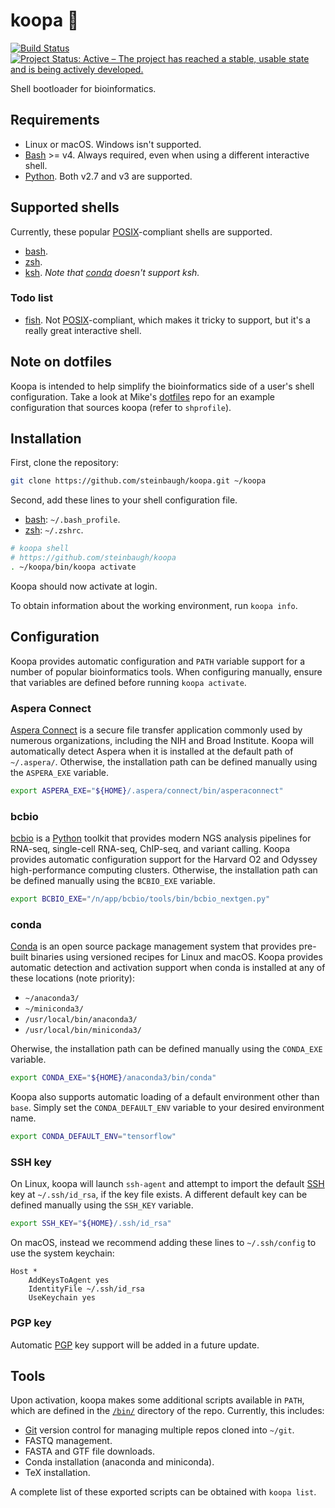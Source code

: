 # koopa 🐢

[![Build Status](https://travis-ci.org/steinbaugh/koopa.svg?branch=master)](https://travis-ci.org/steinbaugh/koopa)
[![Project Status: Active – The project has reached a stable, usable state and is being actively developed.](http://www.repostatus.org/badges/latest/active.svg)](http://www.repostatus.org/#active)

Shell bootloader for bioinformatics.

## Requirements

- Linux or macOS. Windows isn't supported.
- [Bash][] >= v4. Always required, even when using a different interactive shell.
- [Python][]. Both v2.7 and v3 are supported.

## Supported shells

Currently, these popular [POSIX][]-compliant shells are supported.

- [bash][].
- [zsh][].
- [ksh][]. *Note that [conda][] doesn't support ksh.*

### Todo list

- [fish][]. Not [POSIX][]-compliant, which makes it tricky to support, but it's a really great interactive shell.

## Note on dotfiles

Koopa is intended to help simplify the bioinformatics side of a user's shell configuration. Take a look at Mike's [dotfiles][] repo for an example configuration that sources koopa (refer to `shprofile`).

## Installation

First, clone the repository:

```bash
git clone https://github.com/steinbaugh/koopa.git ~/koopa
```

Second, add these lines to your shell configuration file.

- [bash][]: `~/.bash_profile`.
- [zsh][]: `~/.zshrc`.

```bash
# koopa shell
# https://github.com/steinbaugh/koopa
. ~/koopa/bin/koopa activate
```

Koopa should now activate at login.

To obtain information about the working environment, run `koopa info`.

## Configuration

Koopa provides automatic configuration and `PATH` variable support for a number of popular bioinformatics tools. When configuring manually, ensure that variables are defined before running `koopa activate`.

### Aspera Connect

[Aspera Connect][] is a secure file transfer application commonly used by numerous organizations, including the NIH and Broad Institute. Koopa will automatically detect Aspera when it is installed at the default path of `~/.aspera/`. Otherwise, the installation path can be defined manually using the `ASPERA_EXE` variable.

```bash
export ASPERA_EXE="${HOME}/.aspera/connect/bin/asperaconnect"
```

### bcbio

[bcbio][] is a [Python][] toolkit that provides modern NGS analysis pipelines for RNA-seq, single-cell RNA-seq, ChIP-seq, and variant calling. Koopa provides automatic configuration support for the Harvard O2 and Odyssey high-performance computing clusters. Otherwise, the installation path can be defined manually using the `BCBIO_EXE` variable.

```bash
export BCBIO_EXE="/n/app/bcbio/tools/bin/bcbio_nextgen.py"
```

### conda

[Conda][] is an open source package management system that provides pre-built binaries using versioned recipes for Linux and macOS. Koopa provides automatic detection and activation support when conda is installed at any of these locations (note priority):

- `~/anaconda3/`
- `~/miniconda3/`
- `/usr/local/bin/anaconda3/`
- `/usr/local/bin/miniconda3/`

Oherwise, the installation path can be defined manually using the `CONDA_EXE` variable.

```bash
export CONDA_EXE="${HOME}/anaconda3/bin/conda"
```

Koopa also supports automatic loading of a default environment other than `base`.
Simply set the `CONDA_DEFAULT_ENV` variable to your desired environment name.

```bash
export CONDA_DEFAULT_ENV="tensorflow"
```

### SSH key

On Linux, koopa will launch `ssh-agent` and attempt to import the default [SSH][] key at `~/.ssh/id_rsa`, if the key file exists. A different default key can be defined manually using the `SSH_KEY` variable.

```bash
export SSH_KEY="${HOME}/.ssh/id_rsa"
```

On macOS, instead we recommend adding these lines to `~/.ssh/config` to use the system keychain:

```
Host *
    AddKeysToAgent yes
    IdentityFile ~/.ssh/id_rsa
    UseKeychain yes
```

### PGP key

Automatic [PGP][] key support will be added in a future update.

## Tools

Upon activation, koopa makes some additional scripts available in `PATH`, which are defined in the [`/bin/`](https://github.com/steinbaugh/koopa/tree/master/bin) directory of the repo. Currently, this includes:

- [Git][] version control for managing multiple repos cloned into `~/git`.
- FASTQ management.
- FASTA and GTF file downloads.
- Conda installation (anaconda and miniconda).
- TeX installation.

A complete list of these exported scripts can be obtained with `koopa list`.

[Aspera Connect]: https://downloads.asperasoft.com/connect2/
[Bash]: https://www.gnu.org/software/bash/  "Bourne again shell"
[bcbio]: https://bcbio-nextgen.readthedocs.io/
[Conda]: https://conda.io/
[dotfiles]: https://github.com/mjsteinbaugh/dotfiles/
[Fish]: https://fishshell.com/
[Git]: https://git-scm.com/
[ksh]: http://www.kornshell.com/  "KornShell"
[PGP]: https://www.openpgp.org/
[POSIX]: https://en.wikipedia.org/wiki/POSIX  "Portable Operating System Interface"
[Python]: https://www.python.org/
[SSH]: https://en.wikipedia.org/wiki/Secure_Shell
[Zsh]: https://www.zsh.org/  "Z shell"
